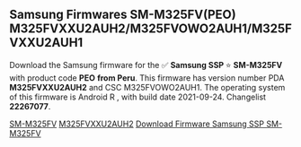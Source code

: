 <h2>Samsung Firmwares SM-M325FV(PEO) M325FVXXU2AUH2/M325FVOWO2AUH1/M325FVXXU2AUH1</h2>
Download the Samsung firmware for the ✅ <strong>Samsung SSP </strong> ⭐ <strong>SM-M325FV</strong> with product code <strong>PEO</strong> <strong> from Peru</strong>. This firmware has version number PDA <strong>M325FVXXU2AUH2</strong> and CSC M325FVOWO2AUH1. The operating system of this firmware is Android R , with build date 2021-09-24. Changelist <strong>22267077</strong>.


[SM-M325FV](https://samfirm.shop/samsung/model/SM-M325FV)
[M325FVXXU2AUH2](https://samfirm.shop/samsung/pda/M325FVXXU2AUH2)
[Download Firmware Samsung SSP SM-M325FV](https://samfirm.shop/samsung/firmware/459933)
